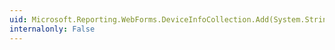 ```yaml
---
uid: Microsoft.Reporting.WebForms.DeviceInfoCollection.Add(System.String,System.String)
internalonly: False
---
```

